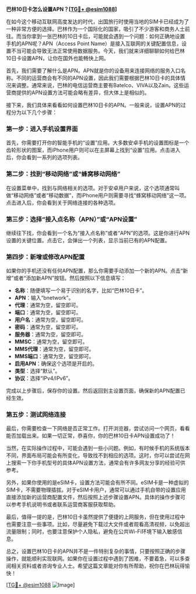 **巴林10日卡怎么设置APN？[[TG💪+ @esim1088](https://t.me/s/esim1088)]**

在如今这个移动互联网高度发达的时代，出国旅行时使用当地的SIM卡已经成为了一种非常方便的选择。巴林作为一个国际化的国家，吸引了不少游客和商务人士前往。而当你拿到一张巴林的10日卡后，可能就会遇到一个问题：如何正确地设置手机的APN呢？APN（Access Point Name）是接入互联网的关键配置信息，设置不当可能会导致无法正常使用数据服务。今天，我们就来详细聊聊如何给巴林10日卡设置APN，让你在国外也能畅快上网。

首先，我们需要了解什么是APN。APN就是你的设备用来连接网络的服务入口名称。不同的运营商会有不同的APN设置，因此我们需要根据巴林10日卡的具体情况来调整。通常来说，巴林的电信运营商主要有Batelco、VIVA以及Zain。这些运营商提供的APN设置方法可能会略有差异，但大体上是相似的。

接下来，我们具体来看看如何设置巴林10日卡的APN。一般来说，设置APN的过程分为以下几个步骤：

### 第一步：进入手机设置界面

首先，你需要打开你的智能手机的“设置”应用。大多数安卓手机的设置图标是一个齿轮形状的图案，而iPhone用户则可以在主屏幕上找到“设置”应用。点击进入后，你会看到一系列的选项列表。

### 第二步：找到“移动网络”或“蜂窝移动网络”

在设置菜单中，找到与网络相关的选项。对于安卓用户来说，这个选项通常叫做“移动网络”或者“移动数据”，而iPhone用户则需要寻找“蜂窝移动网络”这一项。点击进入后，你会看到关于网络连接的各种选项。

### 第三步：选择“接入点名称（APN）”或“APN设置”

继续往下找，你会看到一个名为“接入点名称”或者“APN”的选项。这是你进行APN设置的关键位置。点击它，会弹出一个列表，显示当前已有的APN配置。

### 第四步：新增或修改APN配置

如果你的手机还没有任何APN配置，那么你需要手动添加一个新的APN。点击“新增”或者“添加新APN”按钮。然后按照以下信息填写：

- **名称**：随便填写一个易于识别的名字，比如“巴林10日卡”。
- **APN**：输入“bnetwork”。
- **代理**：通常为空，留空即可。
- **端口**：通常为空，留空即可。
- **用户名**：通常为空，留空即可。
- **密码**：通常为空，留空即可。
- **服务器**：通常为空，留空即可。
- **MMSC**：通常为空，留空即可。
- **MMS代理**：通常为空，留空即可。
- **MMS端口**：通常为空，留空即可。
- **启用APN**：确保这个选项是开启的。
- **类型**：选择“默认”。
- **协议**：选择“IPv4/IPv6”。

完成以上步骤后，保存你的设置。然后返回到主设置页面，确保新的APN配置已经生效。

### 第五步：测试网络连接

最后，你需要检查一下网络是否正常工作。打开浏览器，尝试访问一个网页，看看能否加载出来。如果一切正常，恭喜你，你的巴林10日卡APN设置成功了！

当然，在实际操作过程中，可能会遇到一些小问题。例如，有时候手机的系统版本不同，界面布局可能会有所变化，导致找不到相应的选项。这时，你可以尝试在网上搜索一下你手机型号的具体APN设置方法，通常会有许多网友分享的经验可供参考。

另外，如果你使用的是eSIM卡，设置方法可能会有所不同。eSIM卡是一种虚拟的SIM卡，不需要物理插拔。对于eSIM卡用户，通常可以通过手机自带的设置应用直接添加新的运营商配置文件，然后按照上述步骤设置APN。具体的操作步骤可以参考手机说明书或者联系运营商客服获取帮助。

最后，值得一提的是，巴林10日卡虽然提供了便捷的上网服务，但在使用过程中也需要注意一些事项。比如，尽量避免下载过大文件或者观看高清视频，以免超出流量限制；同时，也要注意保护个人隐私，避免在公共Wi-Fi环境下输入敏感信息。

总之，设置巴林10日卡的APN并不是一件特别复杂的事情，只要按照正确的步骤操作，就能顺利实现联网。如果你在设置过程中遇到了困难，不要着急，可以多查阅相关资料或者咨询专业人士。希望这篇文章能对你有所帮助，祝你在巴林玩得愉快！

[[TG💪+ @esim1088](https://t.me/s/esim1088) ![Image](https://i.postimg.cc/4NQfJmqS/Snipaste-2025-05-13-00-14-12.png)]
